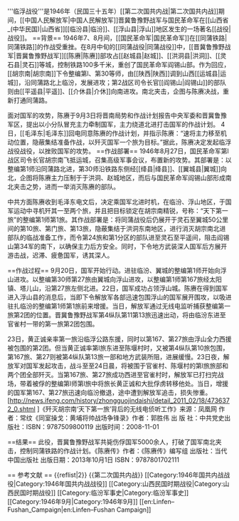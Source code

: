 '''临浮战役'''是1946年（民国三十五年）[[第二次国共内战|第二次国共内战]]期间，[[中国人民解放军|中国人民解放军]]晋冀鲁豫野战军与国民革命军在[[山西省_(中华民国)|山西省]][[临汾县|临汾]]、[[浮山县|浮山]]地区发生的一场著名[[战役|战役]]。
==背景==
1946年7、8月间，[[国民革命军|国民革命军]]在[[同蒲铁路|同蒲铁路]]的作战受重挫。在8月中旬的[[同蒲战役|同蒲战役]]中，[[晋冀鲁豫野战军|晋冀鲁豫野战军]][[陈赓|陈赓]]部攻占[[赵城县|赵城]]、[[洪洞县|洪洞]]、[[灵石县|灵石]]等城，控制铁路100多千米，重创了国民革命军阎锡山部。作为回应，[[胡宗南|胡宗南]]下令整编第l、第30等师，由[[陕西|陕西]]调到山西[[运城县|运城]]，沿同蒲路北上临汾，发展进攻；第2战区司令长官[[阎锡山|阎锡山]]的部队则由[[平遥县|平遥]]、[[介休县|介休]]向南进攻。南北夹击，企图与陈赓决战，重新打通同蒲路。

面对国军的攻势，陈赓于9月3日将晋南局势和作战计划报告中央军委和晋冀鲁豫军区，提出以小分队冒充主力牵制国军，主力绕道北进打击国军的作战计划。 4日，[[毛泽东|毛泽东]]回电同意陈赓的作战计划，并指示陈赓：“速将主力移至机动位置，隐蔽集结准备作战，以歼灭国军一个旅为目标。”据此，陈赓决定发起临浮战役战役，以挫败国军的攻势。
==作战部署==
1946年8月27日，国民革命军第l战区司令长官胡宗南飞抵运城，召集高级军事会议，布置新的攻势。其部署是：以整编第1师沿同蒲路北进，第30师沿铁路东侧经[[绛县|绛县]]、[[翼城县|翼城]]向北，企图将陈赓主力压制于于洪洞、赵城地区，而后与国民革命军阎锡山部形成南北夹击之势，进而一举消灭陈赓的部队。

中共方面陈赓收到毛泽东电文后，决定乘国军北进时机，在临汾、浮山地区，于国军运动中寻机歼其一至两个旅，并且把目标锁定在胡宗南精锐，号称：“天下第一旅”的整编第1师第1旅。其作战部署是：将同蒲战役后仍展开于灵石至翼城50公里间的第10旅、第门旅、第13旅，隐蔽集结于洪洞东南地区，进行消灭胡宗南北进部队的临战准备工作，而令第24旅和第1分区的部队进至灵石至平遥间，阻击阎锡山第34军的南下，以确保主力后方安全。同时，下令地方武装深人国军后方展开游击战，迟滞、疲惫国军，诱其深人。  

==作战过程==
9月20日，国军开始行动。进驻临汾、翼城的整编第1师开始向浮山进攻。以整编第30师第27旅由翼城向浮山进攻，以整编第1师第167旅经太阳镇、塔儿山，沿第27旅左侧北进。22日，国军成功占领浮山城。陈赓在得到国军进入浮山县的消息后，当即下令解放军各部迅速包围浮山的国军展开围攻，以吸进驻扎临汾的整编第1师第1旅前来增援。当日，解放军通过无线电监听捕获整编第一旅第2团的位置。晋冀鲁豫野战军第4纵队第11第13旅迅速出动，将由临汾东进至官雀村一带的第一旅第2团包围。

23日，黄正诚亲率第一旅沿临浮公路东援，同时以第167、第27旅由浮山全力西援被包围的第2团。但当黄正诚率第l旅东进至陈堰村时，又被第4纵队第10旅包围，第167旅、第27则被第4纵队第13旅一部和地方武装所阻，进展缓慢。23日夜，解放军对国军发起攻击，战斗至至24日晨，将被围于官雀村、陈堰村的第l旅旅部和两个团全部歼灭。当第167旅、第27旅成功西进至官雀村时，解放军已打扫完战场，带着被俘的整编第l师第l旅中将旅长黄正诚和大批俘虏转移他处。当日，增援的国军第167、第27旅迅速向临汾撤退，途中遭到解放军追击，损失惨重。<ref>[http://news.ifeng.com/history/zhongguojindaishi/detail_2011_02/18/4736372_0.shtml ]《歼灭胡宗南‘天下第一旅’背后的无线电侦听工作》来源：凤凰网 作者：常纹</ref><ref>《同室操戈：黄埔将帅战场争锋录》作者：郭胜伟  出 版 社：中共党史出版社：ISBN：9787509800119 出版时间：2008-11-01</ref>

==结果==
此役，晋冀鲁豫野战军共毙伤俘国军5000余人，打破了国军南北夹击，控制同蒲铁路的作战计划。<ref>《陈赓传》作者：《陈赓传》编写组 出版社：当代中国出版社 出版日期：2013年10月1日 ISBN：9787801702111</ref>

== 参考文献 ==
{{reflist|2}}
{{第二次国共内战}}
[[Category:1946年国共内战战役|Category:1946年国共内战战役]] 
[[Category:山西民国时期战役|Category:山西民国时期战役]]
[[Category:临汾军事史|Category:临汾军事史]]
[[Category:1946年9月|Category:1946年9月]]
[[en:Linfen–Fushan_Campaign|en:Linfen–Fushan Campaign]]